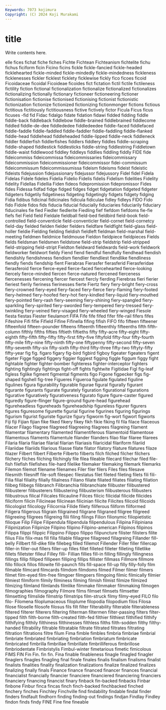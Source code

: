 ```yaml
---
Keywords: 7073 kojimura
Copyright: (C) 2024 Koji Murakami
---
```


# title

Write contents here.



elle fices fichat fiche fiches Fichte Fichtean Fichteanism fichtelite
fichu fichus ficiform ficin Ficino ficins fickle fickle-fancied fickle-headed ficklehearted
fickle-minded fickle-mindedly fickle-mindedness fickleness ficklenesses fickler ficklest ficklety ficklewise fickly
fico ficoes ficoid Ficoidaceae ficoidal Ficoideae ficoides fict fictation fictil
fictile fictileness fictility fiction fictional fictionalization fictionalize fictionalized fictionalizes fictionalizing
fictionally fictionary fictioneer fictioneering fictioner fictionisation fictionise fictionised fictionising fictionist
fictionistic fictionization fictionize fictionized fictionizing fictionmonger fictions fictious fictitious fictitiously
fictitiousness fictive fictively fictor Ficula Ficus ficus ficuses -fid fid
Fidac fidalgo fidate fidation fidawi fidded fidding fiddle fiddle-back fiddleback
fiddlebow fiddle-brained fiddlebrained fiddlecome fiddled fiddle-de-dee fiddlededee fiddledeedee fiddle-faced fiddlefaced
fiddle-faddle fiddle-faddled fiddle-faddler fiddle-faddling fiddle-flanked fiddle-head fiddlehead fiddleheaded fiddle-lipped fiddle-neck
fiddleneck fiddler fiddlerfish fiddlerfishes fiddlers fiddlery fiddles fiddle-scraping fiddle-shaped fiddlestick
fiddlesticks fiddle-string fiddlestring Fiddletown fiddle-waist fiddlewood fiddley fiddleys fiddlies fiddling
fiddly FIDE fide fideicommiss fideicommissa fideicommissaries fideicommissary fideicommission fideicommissioner fideicommissor
fidei-commissum fideicommissum fideicommissumissa fideism fideisms fideist fideistic fideists fidejussion fidejussionary
fidejussor fidejussory Fidel fidel Fidela Fidelas Fidele fideles Fidelia Fidelio
Fidelis fidelis Fidelism fidelities Fidelity fidelity Fidellas Fidellia Fiden fideos
fidepromission fidepromissor Fides fides Fidessa fidfad fidge fidged fidges fidget
fidgetation fidgeted fidgeter fidgeters fidgetily fidgetiness fidgeting fidgetingly fidgets fidgety
fidging Fidia fidibus fidicinal fidicinales fidicula fidiculae fidley fidleys FIDO
Fido fido Fidole fidos fids fiducia fiducial fiducially fiduciaries fiduciarily
fiduciary fiducinales fie fied Fiedler fiedlerite Fiedling fief fiefdom fiefdoms
fie-fie fiefs fiel Field field Fieldale fieldball field-bed fieldbird field-book
field-controlled field-conventicle field-conventicler field-cornet field-cornetcy field-day fielded fielden fielder fielders
fieldfare fieldfight field-glass field-holler fieldie Fielding fielding fieldish fieldleft fieldman
field-marshal field-meeting fieldmen fieldmice fieldmouse Fieldon fieldpiece fieldpieces Fields fields
fieldsman fieldsmen fieldstone field-strip fieldstrip field-stripped field-stripping field-stript Fieldton fieldward
fieldwards field-work fieldwork fieldworker fieldwort fieldy Fiend fiend fiendful fiendfully
fiendhead fiendish fiendishly fiendishness fiendism fiendlier fiendliest fiendlike fiendliness fiendly
fiends fiendship fient Fierabras Fierasfer fierasferid Fierasferidae fierasferoid fierce fierce-eyed
fierce-faced fiercehearted fierce-looking fiercely fierce-minded fiercen fierce-natured fiercened fierceness fiercenesses
fiercening fiercer fiercest fiercly fierding Fierebras fieri fierier fieriest fierily
fieriness fierinesses fierte Fiertz fiery fiery-bright fiery-cross fiery-crowned fiery-eyed fiery-faced
fiery-fierce fiery-flaming fiery-footed fiery-helmed fiery-hoofed fiery-hot fiery-kindled fiery-liquid fiery-mouthed fiery-pointed
fiery-rash fiery-seeming fiery-shining fiery-spangled fiery-sparkling fiery-spirited fiery-sworded fiery-tempered fiery-tressed fiery-twinkling
fiery-veined fiery-visaged fiery-wheeled fiery-winged Fiesole fiesta fiestas Fiester fieulamort FIFA
Fife fife fifed fifer fife-rail fifers fifes Fifeshire Fifi fifie
Fifield Fifine Fifinella fifing fifish FIFO fifo fifteen fifteener fifteenfold
fifteen-pounder fifteens fifteenth fifteenthly fifteenths fifth fifth-column fifthly fifths fifties
fiftieth fiftieths fifty fifty-acre fifty-eight fifty-eighth fifty-fifth fifty-fifty fifty-first fifty-five
fiftyfold fifty-four fifty-fourth fifty-mile fifty-nine fifty-ninth fifty-one fiftypenny fifty-second fifty-seven
fifty-seventh fifty-six fifty-sixth fifty-third fifty-three fifty-two fiftyty-fifty fifty-year fig fig.
figaro figary fig-bird figbird figboy figeater figeaters figent figeter Figge
figged figgery figgier figgiest figging figgle figgum figgy fight fightable
fighter fighter-bomber fighteress fighter-interceptor fighters fighting fightingly fightings fight-off fights
fightwite Figitidae Figl fig-leaf figless figlike figment figmental figments figo
Figone figpecker figs fig-shaped figshell fig-tree Figueres Figueroa figulate figulated
figuline figulines figura figurability figurable figurae figural figurally figurant figurante
figurants figurate figurately figuration figurational figurations figurative figuratively figurativeness figurato
figure figure-caster figured figuredly figure-flinger figure-ground figure-head figurehead figureheadless figureheads
figureheadship figureless figurer figurers figures figuresome figurette figurial figurine figurines
figuring figurings figurism figurist figuriste figurize figury figworm fig-wort figwort
figworts Fiji fiji Fijian fijian fike fiked fikery fikey fikh
fikie fiking fil fila filace filaceous filacer Filago filagree filagreed
filagreeing filagrees filagreing filament filamentar filamentary filamented filamentiferous filamentoid filamentose
filamentous filaments filamentule filander filanders filao filar filaree filarees Filaria
filaria filariae filarial filarian filariasis filaricidal filariform filariid Filariidae filariids
filarious filasse filate filator filatory filature filatures filaze filazer Filbert
filbert Filberte Filberto filberts filch filched filcher filchers filchery filches
filching filchingly file filea fileable filecard filechar filed file-fish filefish
filefishes file-hard filelike filemaker filemaking filemark filemarks Filemon filemot filename
filenames Filer filer filers Files files filesave filesmith filesniff file-soft
filespec filestatus filet fileted fileting filets fili fili- Filia filial
filiality filially filialness Filiano filiate filiated filiates filiating filiation filibeg
filibegs filibranch Filibranchia filibranchiate filibuster filibustered filibusterer filibusterers filibustering filibusterism
filibusterous filibusters filibustrous filical Filicales filicauline Filices filicic filicidal filicide
filicides filiciform filicin Filicineae filicinean filicinian filicite Filicites filicoid filicoids
filicologist filicology Filicornia Filide filiety filiferous filiform filiformed Filigera filigerous
filigrain filigrained filigrane filigraned filigree filigreed filigreeing filigrees filigreing filii
filing filings Filion filionymic filiopietistic filioque Filip Filipe Filipendula filipendula
filipendulous Filipina Filipiniana Filipinization Filipinize Filipino filipino Filipino-american Filipinos filipinos
Filippa filippi filippic Filippino Filippo filippo filipuncture filister filisters filite
filius Filix filix-mas fill filla fillable fillagree fillagreed fillagreing Fillander
fill-belly Fillbert fill-dike fille fillebeg filled fillemot Fillender Filler filler
fillercap filler-in filler-out fillers filler-up filles fillet filleted filleter filleting
filletlike fillets filletster filleul Filley filli- Fillian fillies fill-in filling
fillingly fillingness fillings fillip filliped fillipeen filliping fillips fillister fillmass
Fillmore fillmore fillo fillock fillos fillowite fill-paunch fills fill-space fill-up
filly filly-folly film filmable filmcard filmcards filmdom filmdoms filmed Filmer
filmer filmers filmet film-eyed film-free filmgoer filmgoers filmgoing filmic filmically
filmier filmiest filmiform filmily filminess filming filmish filmist filmize filmized
filmizing filmland filmlands filmlike filmmake filmmaker filmmaking filmogen filmographies filmography
Filmore films filmset filmsets filmsetter filmsetting filmslide filmstrip filmstrips film-struck
filmy filmy-eyed FILO filo filo- Filomena filoplumaceous filoplume filopodia filopodium
filos Filosa filose filoselle filosofe filosus fils filt filter filterability
filterable filterableness filtered filterer filterers filtering filterman filtermen filter-passing filters
filter-tipped filth filth-borne filth-created filth-fed filthier filthiest filthified filthify filthifying
filthily filthiness filthinesses filthless filths filth-sodden filthy filthy-handed filtrability filtrable
filtratable filtrate filtrated filtrates filtrating filtration filtrations filtre filum Fima
fimble fimbles fimbria fimbriae fimbrial fimbriate fimbriated fimbriating fimbriation fimbriatum
fimbricate fimbricated fimbrilla fimbrillae fimbrillate fimbrilliferous fimbrillose fimbriodentate Fimbristylis Fimbul-winter
fimetarious fimetic fimicolous FIMS FIN Fin Fin. fin fin. Fina
finable finableness finagle finagled finagler finaglers finagles finagling final finale
finales finalis finalism finalisms finalist finalists finalities finality finalization finalizations
finalize finalized finalizes finalizing finally finals Finance finance financed financer
finances financial financialist financially financier financiere financiered financiering financiers financiery
financing financist finary finback fin-backed finbacks Finbar finbone Finbur finca
fincas finch finch-backed finchbacked finched finchery finches Finchley Finchville find
findability findable findal finder finders findfault findhorn finding finding-out findings
findjan Findlay Findley findon finds findy FINE Fine fine fineable
